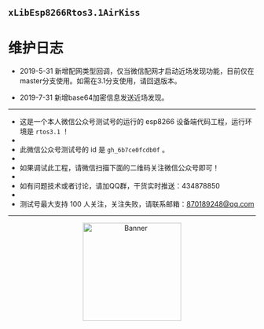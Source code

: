 
## `xLibEsp8266Rtos3.1AirKiss`

# 维护日志

- 2019-5-31 新增配网类型回调，仅当微信配网才启动近场发现功能，目前仅在master分支使用。如需在3.1分支使用，请回退版本。

- 2019-7-31 新增base64加密信息发送近场发现。

----------


 - 这是一个本人微信公众号测试号的运行的 esp8266 设备端代码工程，运行环境是 `rtos3.1` ！
 - 
 - 此微信公众号测试号的 id 是 `gh_6b7ce0fcdb0f` 。
 - 
 - 如果调试此工程，请微信扫描下面的二维码关注微信公众号即可！
 - 
 - 如有问题技术或者讨论，请加QQ群，干货实时推送：434878850
 - 
 - 测试号最大支持 100 人关注，关注失败，请联系邮箱：870189248@qq.com



----------


<p align="center">
  <img src="http://mmbiz.qpic.cn/mmbiz_jpg/51JR1l00qustYVCdJtwPbfGs7b2hq9ic0bGiasmWrXib9DpCzpPKMCLwv54A9928y9HibbeEdUjsyusWvjmRc9jPgA/0" width="200px" height="200px" alt="Banner" />
</p>



